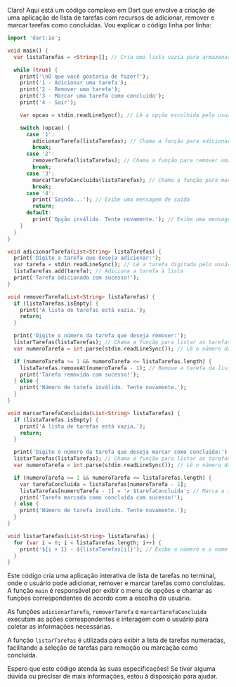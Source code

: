 Claro! Aqui está um código complexo em Dart que envolve a criação de uma aplicação de lista de tarefas com recursos de adicionar, remover e marcar tarefas como concluídas. Vou explicar o código linha por linha:

```dart
import 'dart:io';

void main() {
  var listaTarefas = <String>[]; // Cria uma lista vazia para armazenar as tarefas

  while (true) {
    print('\nO que você gostaria de fazer?');
    print('1 - Adicionar uma tarefa');
    print('2 - Remover uma tarefa');
    print('3 - Marcar uma tarefa como concluída');
    print('4 - Sair');

    var opcao = stdin.readLineSync(); // Lê a opção escolhida pelo usuário

    switch (opcao) {
      case '1':
        adicionarTarefa(listaTarefas); // Chama a função para adicionar uma tarefa
        break;
      case '2':
        removerTarefa(listaTarefas); // Chama a função para remover uma tarefa
        break;
      case '3':
        marcarTarefaConcluida(listaTarefas); // Chama a função para marcar uma tarefa como concluída
        break;
      case '4':
        print('Saindo...'); // Exibe uma mensagem de saída
        return;
      default:
        print('Opção inválida. Tente novamente.'); // Exibe uma mensagem de opção inválida
    }
  }
}

void adicionarTarefa(List<String> listaTarefas) {
  print('Digite a tarefa que deseja adicionar:');
  var tarefa = stdin.readLineSync(); // Lê a tarefa digitada pelo usuário
  listaTarefas.add(tarefa); // Adiciona a tarefa à lista
  print('Tarefa adicionada com sucesso!');
}

void removerTarefa(List<String> listaTarefas) {
  if (listaTarefas.isEmpty) {
    print('A lista de tarefas está vazia.');
    return;
  }

  print('Digite o número da tarefa que deseja remover:');
  listarTarefas(listaTarefas); // Chama a função para listar as tarefas
  var numeroTarefa = int.parse(stdin.readLineSync()); // Lê o número da tarefa a ser removida

  if (numeroTarefa >= 1 && numeroTarefa <= listaTarefas.length) {
    listaTarefas.removeAt(numeroTarefa - 1); // Remove a tarefa da lista
    print('Tarefa removida com sucesso!');
  } else {
    print('Número de tarefa inválido. Tente novamente.');
  }
}

void marcarTarefaConcluida(List<String> listaTarefas) {
  if (listaTarefas.isEmpty) {
    print('A lista de tarefas está vazia.');
    return;
  }

  print('Digite o número da tarefa que deseja marcar como concluída:');
  listarTarefas(listaTarefas); // Chama a função para listar as tarefas
  var numeroTarefa = int.parse(stdin.readLineSync()); // Lê o número da tarefa a ser marcada como concluída

  if (numeroTarefa >= 1 && numeroTarefa <= listaTarefas.length) {
    var tarefaConcluida = listaTarefas[numeroTarefa - 1];
    listaTarefas[numeroTarefa - 1] = '✔ $tarefaConcluida'; // Marca a tarefa como concluída adicionando um ✔ no início
    print('Tarefa marcada como concluída com sucesso!');
  } else {
    print('Número de tarefa inválido. Tente novamente.');
  }
}

void listarTarefas(List<String> listaTarefas) {
  for (var i = 0; i < listaTarefas.length; i++) {
    print('${i + 1} - ${listaTarefas[i]}'); // Exibe o número e o nome da tarefa
  }
}
```

Este código cria uma aplicação interativa de lista de tarefas no terminal, onde o usuário pode adicionar, remover e marcar tarefas como concluídas. A função `main` é responsável por exibir o menu de opções e chamar as funções correspondentes de acordo com a escolha do usuário.

As funções `adicionarTarefa`, `removerTarefa` e `marcarTarefaConcluida` executam as ações correspondentes e interagem com o usuário para coletar as informações necessárias.

A função `listarTarefas` é utilizada para exibir a lista de tarefas numeradas, facilitando a seleção de tarefas para remoção ou marcação como concluída.

Espero que este código atenda às suas especificações! Se tiver alguma dúvida ou precisar de mais informações, estou à disposição para ajudar.